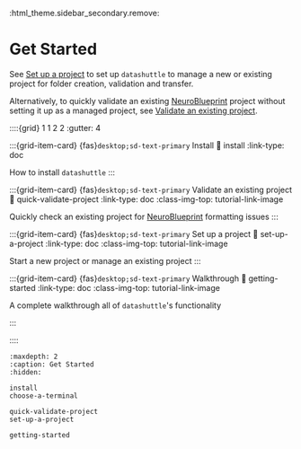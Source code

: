 :html_theme.sidebar_secondary.remove:

# Get Started

See [Set up a project](set-up-a-project_) to set up `datashuttle` to manage a new or existing
project for folder creation, validation and transfer.

Alternatively, to quickly validate an existing [NeuroBlueprint](https://neuroblueprint.neuroinformatics.dev/latest/index.html)
project without setting it up as a managed project, see [Validate an existing project](quick-validate-projects).


::::{grid} 1 1 2 2
:gutter: 4

:::{grid-item-card} {fas}`desktop;sd-text-primary` Install
:link: install
:link-type: doc

How to install ``datashuttle``
:::

:::{grid-item-card} {fas}`desktop;sd-text-primary` Validate an existing project
:link: quick-validate-project
:link-type: doc
:class-img-top: tutorial-link-image

Quickly check an existing project for
[NeuroBlueprint](https://neuroblueprint.neuroinformatics.dev/latest/index.html) formatting issues
:::


:::{grid-item-card} {fas}`desktop;sd-text-primary` Set up a project
:link: set-up-a-project
:link-type: doc
:class-img-top: tutorial-link-image

Start a new project or manage an existing project
:::

:::{grid-item-card} {fas}`desktop;sd-text-primary` Walkthrough
:link: getting-started
:link-type: doc
:class-img-top: tutorial-link-image

A complete walkthrough all of ``datashuttle``'s functionality

:::

::::

```{toctree}
:maxdepth: 2
:caption: Get Started
:hidden:

install
choose-a-terminal

quick-validate-project
set-up-a-project

getting-started
```
